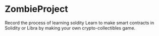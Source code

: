 # ZombieProject
Record the process of learning soldity
Learn to make smart contracts in Solidity or Libra by making your own crypto-collectibles game.
